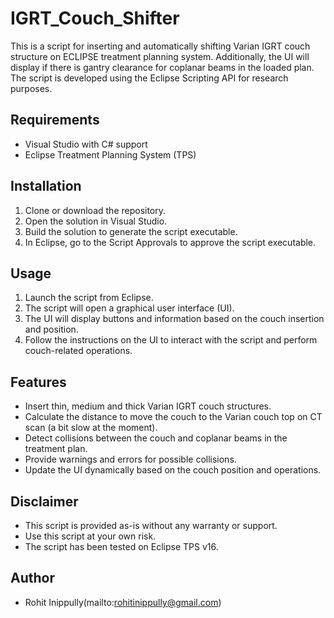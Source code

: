 # IGRT_Couch_Shifter

This is a script for inserting and automatically shifting Varian IGRT couch structure on ECLIPSE treatment planning system. Additionally, the UI will display if there is gantry clearance for coplanar beams in the loaded plan. The script is developed using the Eclipse Scripting API for research purposes.


## Requirements

- Visual Studio with C# support
- Eclipse Treatment Planning System (TPS)

## Installation

1. Clone or download the repository.
2. Open the solution in Visual Studio.
3. Build the solution to generate the script executable.
4. In Eclipse, go to the Script Approvals to approve the script executable.

## Usage

1. Launch the script from Eclipse.
2. The script will open a graphical user interface (UI).
3. The UI will display buttons and information based on the couch insertion and position.
4. Follow the instructions on the UI to interact with the script and perform couch-related operations.

## Features

- Insert thin, medium and thick Varian IGRT couch structures.
- Calculate the distance to move the couch to the Varian couch top on CT scan (a bit slow at the moment).
- Detect collisions between the couch and coplanar beams in the treatment plan.
- Provide warnings and errors for possible collisions.
- Update the UI dynamically based on the couch position and operations.


## Disclaimer

- This script is provided as-is without any warranty or support.
- Use this script at your own risk.
- The script has been tested on Eclipse TPS v16.

## Author

- Rohit Inippully(mailto:rohitinippully@gmail.com)